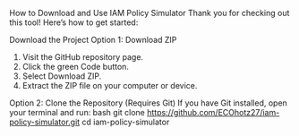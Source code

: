 How to Download and Use IAM Policy Simulator
Thank you for checking out this tool! Here’s how to get started:


Download the Project
Option 1: Download ZIP
1. Visit the GitHub repository page.  
2. Click the green Code button.  
3. Select Download ZIP.  
4. Extract the ZIP file on your computer or device.

 Option 2: Clone the Repository (Requires Git)
If you have Git installed, open your terminal and run:
bash
git clone https://github.com/ECOhotz27/iam-policy-simulator.git
cd iam-policy-simulator
